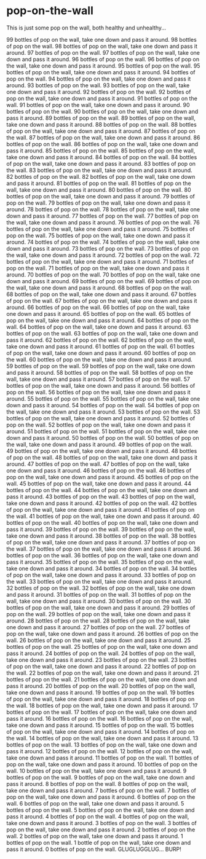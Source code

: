 # pop-on-the-wall
This is just some pop on the wall, both healthy and unhealthy...

99 bottles of pop on the wall, take one down and pass it around. 98 bottles of pop on the wall.
98 bottles of pop on the wall, take one down and pass it around. 97 bottles of pop on the wall.
97 bottles of pop on the wall, take one down and pass it around. 96 bottles of pop on the wall.
96 bottles of pop on the wall, take one down and pass it around. 95 bottles of pop on the wall.
95 bottles of pop on the wall, take one down and pass it around. 94 bottles of pop on the wall.
94 bottles of pop on the wall, take one down and pass it around. 93 bottles of pop on the wall.
93 bottles of pop on the wall, take one down and pass it around. 92 bottles of pop on the wall.
92 bottles of pop on the wall, take one down and pass it around. 91 bottles of pop on the wall.
91 bottles of pop on the wall, take one down and pass it around. 90 bottles of pop on the wall.
90 bottles of pop on the wall, take one down and pass it around. 89 bottles of pop on the wall.
89 bottles of pop on the wall, take one down and pass it around. 88 bottles of pop on the wall.
88 bottles of pop on the wall, take one down and pass it around. 87 bottles of pop on the wall.
87 bottles of pop on the wall, take one down and pass it around. 86 bottles of pop on the wall.
86 bottles of pop on the wall, take one down and pass it around. 85 bottles of pop on the wall.
85 bottles of pop on the wall, take one down and pass it around. 84 bottles of pop on the wall.
84 bottles of pop on the wall, take one down and pass it around. 83 bottles of pop on the wall.
83 bottles of pop on the wall, take one down and pass it around. 82 bottles of pop on the wall.
82 bottles of pop on the wall, take one down and pass it around. 81 bottles of pop on the wall.
81 bottles of pop on the wall, take one down and pass it around. 80 bottles of pop on the wall.
80 bottles of pop on the wall, take one down and pass it around. 79 bottles of pop on the wall.
79 bottles of pop on the wall, take one down and pass it around. 78 bottles of pop on the wall.
78 bottles of pop on the wall, take one down and pass it around. 77 bottles of pop on the wall.
77 bottles of pop on the wall, take one down and pass it around. 76 bottles of pop on the wall.
76 bottles of pop on the wall, take one down and pass it around. 75 bottles of pop on the wall.
75 bottles of pop on the wall, take one down and pass it around. 74 bottles of pop on the wall.
74 bottles of pop on the wall, take one down and pass it around. 73 bottles of pop on the wall.
73 bottles of pop on the wall, take one down and pass it around. 72 bottles of pop on the wall.
72 bottles of pop on the wall, take one down and pass it around. 71 bottles of pop on the wall.
71 bottles of pop on the wall, take one down and pass it around. 70 bottles of pop on the wall.
70 bottles of pop on the wall, take one down and pass it around. 69 bottles of pop on the wall.
69 bottles of pop on the wall, take one down and pass it around. 68 bottles of pop on the wall.
68 bottles of pop on the wall, take one down and pass it around. 67 bottles of pop on the wall.
67 bottles of pop on the wall, take one down and pass it around. 66 bottles of pop on the wall.
66 bottles of pop on the wall, take one down and pass it around. 65 bottles of pop on the wall.
65 bottles of pop on the wall, take one down and pass it around. 64 bottles of pop on the wall.
64 bottles of pop on the wall, take one down and pass it around. 63 bottles of pop on the wall.
63 bottles of pop on the wall, take one down and pass it around. 62 bottles of pop on the wall.
62 bottles of pop on the wall, take one down and pass it around. 61 bottles of pop on the wall.
61 bottles of pop on the wall, take one down and pass it around. 60 bottles of pop on the wall.
60 bottles of pop on the wall, take one down and pass it around. 59 bottles of pop on the wall.
59 bottles of pop on the wall, take one down and pass it around. 58 bottles of pop on the wall.
58 bottles of pop on the wall, take one down and pass it around. 57 bottles of pop on the wall.
57 bottles of pop on the wall, take one down and pass it around. 56 bottles of pop on the wall.
56 bottles of pop on the wall, take one down and pass it around. 55 bottles of pop on the wall.
55 bottles of pop on the wall, take one down and pass it around. 54 bottles of pop on the wall.
54 bottles of pop on the wall, take one down and pass it around. 53 bottles of pop on the wall.
53 bottles of pop on the wall, take one down and pass it around. 52 bottles of pop on the wall.
52 bottles of pop on the wall, take one down and pass it around. 51 bottles of pop on the wall.
51 bottles of pop on the wall, take one down and pass it around. 50 bottles of pop on the wall.
50 bottles of pop on the wall, take one down and pass it around. 49 bottles of pop on the wall.
49 bottles of pop on the wall, take one down and pass it around. 48 bottles of pop on the wall.
48 bottles of pop on the wall, take one down and pass it around. 47 bottles of pop on the wall.
47 bottles of pop on the wall, take one down and pass it around. 46 bottles of pop on the wall.
46 bottles of pop on the wall, take one down and pass it around. 45 bottles of pop on the wall.
45 bottles of pop on the wall, take one down and pass it around. 44 bottles of pop on the wall.
44 bottles of pop on the wall, take one down and pass it around. 43 bottles of pop on the wall.
43 bottles of pop on the wall, take one down and pass it around. 42 bottles of pop on the wall.
42 bottles of pop on the wall, take one down and pass it around. 41 bottles of pop on the wall.
41 bottles of pop on the wall, take one down and pass it around. 40 bottles of pop on the wall.
40 bottles of pop on the wall, take one down and pass it around. 39 bottles of pop on the wall.
39 bottles of pop on the wall, take one down and pass it around. 38 bottles of pop on the wall.
38 bottles of pop on the wall, take one down and pass it around. 37 bottles of pop on the wall.
37 bottles of pop on the wall, take one down and pass it around. 36 bottles of pop on the wall.
36 bottles of pop on the wall, take one down and pass it around. 35 bottles of pop on the wall.
35 bottles of pop on the wall, take one down and pass it around. 34 bottles of pop on the wall.
34 bottles of pop on the wall, take one down and pass it around. 33 bottles of pop on the wall.
33 bottles of pop on the wall, take one down and pass it around. 32 bottles of pop on the wall.
32 bottles of pop on the wall, take one down and pass it around. 31 bottles of pop on the wall.
31 bottles of pop on the wall, take one down and pass it around. 30 bottles of pop on the wall.
30 bottles of pop on the wall, take one down and pass it around. 29 bottles of pop on the wall.
29 bottles of pop on the wall, take one down and pass it around. 28 bottles of pop on the wall.
28 bottles of pop on the wall, take one down and pass it around. 27 bottles of pop on the wall.
27 bottles of pop on the wall, take one down and pass it around. 26 bottles of pop on the wall.
26 bottles of pop on the wall, take one down and pass it around. 25 bottles of pop on the wall.
25 bottles of pop on the wall, take one down and pass it around. 24 bottles of pop on the wall.
24 bottles of pop on the wall, take one down and pass it around. 23 bottles of pop on the wall.
23 bottles of pop on the wall, take one down and pass it around. 22 bottles of pop on the wall.
22 bottles of pop on the wall, take one down and pass it around. 21 bottles of pop on the wall.
21 bottles of pop on the wall, take one down and pass it around. 20 bottles of pop on the wall.
20 bottles of pop on the wall, take one down and pass it around. 19 bottles of pop on the wall.
19 bottles of pop on the wall, take one down and pass it around. 18 bottles of pop on the wall.
18 bottles of pop on the wall, take one down and pass it around. 17 bottles of pop on the wall.
17 bottles of pop on the wall, take one down and pass it around. 16 bottles of pop on the wall.
16 bottles of pop on the wall, take one down and pass it around. 15 bottles of pop on the wall.
15 bottles of pop on the wall, take one down and pass it around. 14 bottles of pop on the wall.
14 bottles of pop on the wall, take one down and pass it around. 13 bottles of pop on the wall.
13 bottles of pop on the wall, take one down and pass it around. 12 bottles of pop on the wall.
12 bottles of pop on the wall, take one down and pass it around. 11 bottles of pop on the wall.
11 bottles of pop on the wall, take one down and pass it around. 10 bottles of pop on the wall.
10 bottles of pop on the wall, take one down and pass it around. 9 bottles of pop on the wall.
9 bottles of pop on the wall, take one down and pass it around. 8 bottles of pop on the wall.
8 bottles of pop on the wall, take one down and pass it around. 7 bottles of pop on the wall.
7 bottles of pop on the wall, take one down and pass it around. 6 bottles of pop on the wall.
6 bottles of pop on the wall, take one down and pass it around. 5 bottles of pop on the wall.
5 bottles of pop on the wall, take one down and pass it around. 4 bottles of pop on the wall.
4 bottles of pop on the wall, take one down and pass it around. 3 bottles of pop on the wall.
3 bottles of pop on the wall, take one down and pass it around. 2 bottles of pop on the wall.
2 bottles of pop on the wall, take one down and pass it around. 1 bottles of pop on the wall.
1 bottle of pop on the wall, take one down and pass it around. 0 bottles of pop on the wall.
GLUGLUGGLUG...
BURP!
